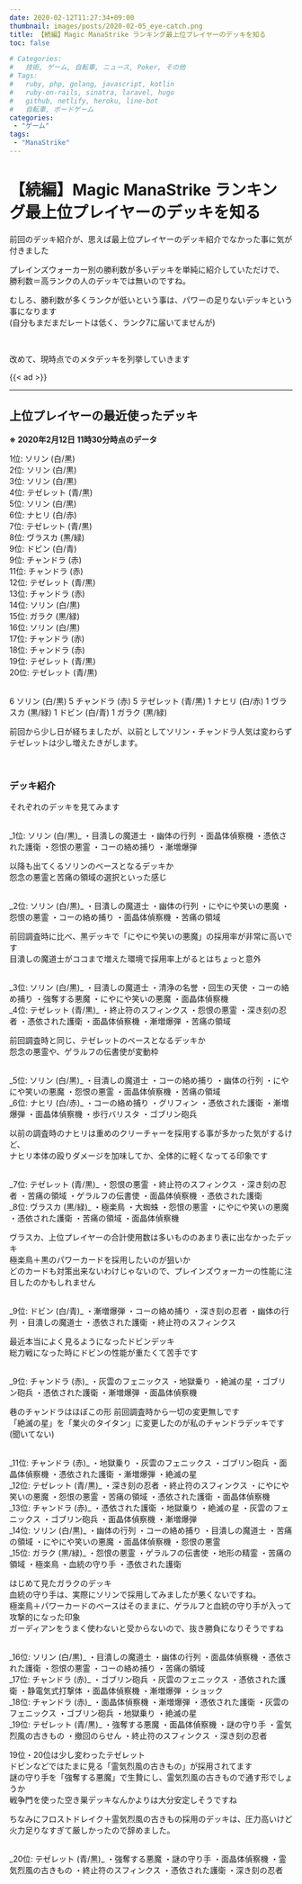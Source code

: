 ```yaml
---
date: 2020-02-12T11:27:34+09:00
thumbnail: images/posts/2020-02-05_eye-catch.png
title: 【続編】Magic ManaStrike ランキング最上位プレイヤーのデッキを知る
toc: false

# Categories:
#   技術, ゲーム, 自転車, ニュース, Poker, その他
# Tags:
#   ruby, php, golang, javascript, kotlin
#   ruby-on-rails, sinatra, laravel, hugo
#   github, netlify, heroku, line-bot
#   自転車, ボードゲーム
categories:
 - "ゲーム"
tags:
 - "ManaStrike"
---
```


# 【続編】Magic ManaStrike ランキング最上位プレイヤーのデッキを知る

前回のデッキ紹介が、思えば最上位プレイヤーのデッキ紹介でなかった事に気が付きました

プレインズウォーカー別の勝利数が多いデッキを単純に紹介していただけで、  
勝利数＝高ランクの人のデッキでは無いのですね。  

むしろ、勝利数が多くランクが低いという事は、パワーの足りないデッキという事になります  
(自分もまだまだレートは低く、ランク7に届いてませんが)

<br>

改めて、現時点でのメタデッキを列挙していきます

{{< ad >}}

* * *

## 上位プレイヤーの最近使ったデッキ

__※ 2020年2月12日 11時30分時点のデータ__

1位: ソリン (白/黒)  
2位: ソリン (白/黒)  
3位: ソリン (白/黒)  
4位: テゼレット (青/黒)  
5位: ソリン (白/黒)  
6位: ナヒリ (白/赤)  
7位: テゼレット (青/黒)  
8位: ヴラスカ (黒/緑)  
9位: ドビン (白/青)  
9位: チャンドラ (赤)  
11位: チャンドラ (赤)  
12位: テゼレット (青/黒)  
13位: チャンドラ (赤)  
14位: ソリン (白/黒)  
15位: ガラク (黒/緑)  
16位: ソリン (白/黒)  
17位: チャンドラ (赤)  
18位: チャンドラ (赤)  
19位: テゼレット (青/黒)  
20位: テゼレット (青/黒)  

<br>
6 ソリン (白/黒)  
5 チャンドラ (赤)  
5 テゼレット (青/黒)  
1 ナヒリ (白/赤)
1 ヴラスカ (黒/緑)  
1 ドビン (白/青)  
1 ガラク (黒/緑)  

前回から少し日が経ちましたが、以前としてソリン・チャンドラ人気は変わらず  
テゼレットは少し増えたきがします。  

<br>

### デッキ紹介

それぞれのデッキを見てみます

<br>
_1位: ソリン (白/黒)_  
・目潰しの魔道士  
・幽体の行列  
・面晶体偵察機  
・憑依された護衛  
・怨恨の悪霊  
・コーの絡め捕り  
・漸増爆弾  

以降も出てくるソリンのベースとなるデッキか  
怨念の悪霊と苦痛の領域の選択といった感じ  

<br>
_2位: ソリン (白/黒)_  
・目潰しの魔道士  
・幽体の行列  
・にやにや笑いの悪魔  
・怨恨の悪霊  
・コーの絡め捕り  
・面晶体偵察機  
・苦痛の領域  

前回調査時に比べ、黒デッキで「にやにや笑いの悪魔」の採用率が非常に高いです  
目潰しの魔道士がココまで増えた環境で採用率上がるとはちょっと意外  

<br>
_3位: ソリン (白/黒)_  
・目潰しの魔道士  
・清浄の名誉  
・回生の天使  
・コーの絡め捕り  
・強奪する悪魔  
・にやにや笑いの悪魔  
・面晶体偵察機  

<br>
_4位: テゼレット (青/黒)_  
・終止符のスフィンクス  
・怨恨の悪霊  
・深き刻の忍者  
・憑依された護衛  
・面晶体偵察機  
・漸増爆弾  
・苦痛の領域  

前回調査時と同じ、テゼレットのベースとなるデッキか  
怨念の悪霊や、ゲラルフの伝書使が変動枠

<br>
_5位: ソリン (白/黒)_  
・目潰しの魔道士  
・コーの絡め捕り  
・幽体の行列  
・にやにや笑いの悪魔  
・怨恨の悪霊  
・面晶体偵察機  
・苦痛の領域  

<br>
_6位: ナヒリ (白/赤)_  
・コーの絡め捕り  
・グリフィン  
・憑依された護衛  
・漸増爆弾  
・面晶体偵察機  
・歩行バリスタ  
・ゴブリン砲兵  

以前の調査時のナヒリは重めのクリーチャーを採用する事が多かった気がするけど、  
ナヒリ本体の殴りダメージを加味してか、全体的に軽くなってる印象です

<br>
_7位: テゼレット (青/黒)_  
・怨恨の悪霊  
・終止符のスフィンクス  
・深き刻の忍者  
・苦痛の領域  
・ゲラルフの伝書使  
・面晶体偵察機  
・憑依された護衛  

<br>
_8位: ヴラスカ (黒/緑)_  
・極楽鳥  
・大蜘蛛  
・怨恨の悪霊  
・にやにや笑いの悪魔  
・憑依された護衛  
・苦痛の領域  
・面晶体偵察機  

ヴラスカ、上位プレイヤーの合計使用数は多いもののあまり表に出なかったデッキ  
極楽鳥＋黒のパワーカードを採用したいのが狙いか  
どのカードも対策出来ないわけじゃないので、プレインズウォーカーの性能に注目したのかもしれません

<br>
_9位: ドビン (白/青)_  
・漸増爆弾  
・コーの絡め捕り  
・深き刻の忍者  
・幽体の行列  
・目潰しの魔道士  
・憑依された護衛  
・終止符のスフィンクス  

最近本当によく見るようになったドビンデッキ  
総力戦になった時にドビンの性能が重たくて苦手です  

<br>
_9位: チャンドラ (赤)_  
・灰雲のフェニックス  
・地獄乗り  
・絶滅の星  
・ゴブリン砲兵  
・憑依された護衛  
・漸増爆弾  
・面晶体偵察機  

巷のチャンドラはほぼこの形  前回調査時から一切の変更無しです  
「絶滅の星」を「業火のタイタン」に変更したのが私のチャンドラデッキです(聞いてない)

<br>
_11位: チャンドラ (赤)_  
・地獄乗り  
・灰雲のフェニックス  
・ゴブリン砲兵  
・面晶体偵察機  
・憑依された護衛  
・漸増爆弾  
・絶滅の星  

<br>
_12位: テゼレット (青/黒)_  
・深き刻の忍者  
・終止符のスフィンクス  
・にやにや笑いの悪魔  
・怨恨の悪霊  
・苦痛の領域  
・憑依された護衛  
・面晶体偵察機  

<br>
_13位: チャンドラ (赤)_  
・憑依された護衛  
・地獄乗り  
・絶滅の星  
・灰雲のフェニックス  
・ゴブリン砲兵  
・面晶体偵察機  
・漸増爆弾  

<br>
_14位: ソリン (白/黒)_  
・幽体の行列  
・コーの絡め捕り  
・目潰しの魔道士  
・苦痛の領域  
・にやにや笑いの悪魔  
・面晶体偵察機  
・怨恨の悪霊  

<br>
_15位: ガラク (黒/緑)_  
・怨恨の悪霊  
・ゲラルフの伝書使  
・地形の精霊  
・苦痛の領域  
・極楽鳥  
・血統の守り手  
・憑依された護衛  

はじめて見たガラクのデッキ  
血統の守り手は、実際にソリンで採用してみましたが悪くないですね。  
極楽鳥＋パワーカードのベースはそのままに、ゲラルフと血統の守り手が入って攻撃的になった印象  
ガーディアンをうまく使わないと受からないので、抜き勝負になりそうですね  

<br>
_16位: ソリン (白/黒)_  
・目潰しの魔道士  
・幽体の行列  
・面晶体偵察機  
・憑依された護衛  
・怨恨の悪霊  
・コーの絡め捕り  
・苦痛の領域  

<br>
_17位: チャンドラ (赤)_  
・ゴブリン砲兵  
・灰雲のフェニックス  
・憑依された護衛  
・静電気式打撃体  
・面晶体偵察機  
・漸増爆弾  
・ショック  

<br>
_18位: チャンドラ (赤)_  
・面晶体偵察機  
・漸増爆弾  
・憑依された護衛  
・灰雲のフェニックス  
・ゴブリン砲兵  
・地獄乗り  
・絶滅の星  

<br>
_19位: テゼレット (青/黒)_  
・強奪する悪魔  
・面晶体偵察機  
・謎の守り手  
・霊気烈風の古きもの  
・撤回のらせん  
・終止符のスフィンクス  
・深き刻の忍者  

19位・20位は少し変わったテゼレット  
ドビンなどではたまに見る「霊気烈風の古きもの」が採用されてます  
謎の守り手を「強奪する悪魔」で生贄にし、霊気烈風の古きもので通す形でしょうか  
戦争門を使った空き巣デッキなんかよりは大分安定しそうですね  

ちなみにフロストドレイク＋霊気烈風の古きもの採用のデッキは、圧力高いけど火力足りなすぎて厳しかったので辞めました。

<br>
_20位: テゼレット (青/黒)_  
・強奪する悪魔  
・謎の守り手  
・面晶体偵察機  
・霊気烈風の古きもの  
・終止符のスフィンクス  
・憑依された護衛  
・深き刻の忍者  
